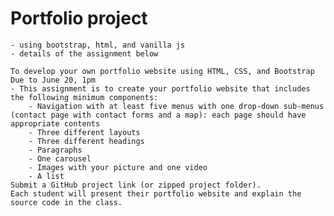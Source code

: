 # Portfolio project

    - using bootstrap, html, and vanilla js
    - details of the assignment below

    To develop your own portfolio website using HTML, CSS, and Bootstrap
    Due to June 20, 1pm
    - This assignment is to create your portfolio website that includes the following minimum components:
        - Navigation with at least five menus with one drop-down sub-menus (contact page with contact forms and a map): each page should have appropriate contents
        - Three different layouts
        - Three different headings
        - Paragraphs
        - One carousel
        - Images with your picture and one video
        - A list
    Submit a GitHub project link (or zipped project folder).
    Each student will present their portfolio website and explain the source code in the class.
